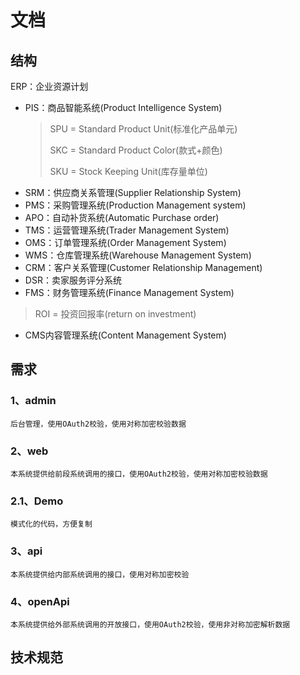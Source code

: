 # 文档

## 结构

ERP：企业资源计划
* PIS：商品智能系统(Product Intelligence System)
  > SPU = Standard Product Unit(标准化产品单元)
  > 
  > SKC = Standard Product Color(款式+颜色)
  > 
  > SKU = Stock Keeping Unit(库存量单位)
* SRM：供应商关系管理(Supplier Relationship System)
* PMS：采购管理系统(Production Management system)
* APO：自动补货系统(Automatic Purchase order)
* TMS：运营管理系统(Trader Management System)
* OMS：订单管理系统(Order Management System)
* WMS：仓库管理系统(Warehouse Management System)
* CRM：客户关系管理(Customer Relationship Management)
* DSR：卖家服务评分系统
* FMS：财务管理系统(Finance Management System)
> ROI = 投资回报率(return on investment)
* CMS内容管理系统(Content Management System)

## 需求

### 1、admin
```tip
后台管理，使用OAuth2校验，使用对称加密校验数据
```

### 2、web
```tip
本系统提供给前段系统调用的接口，使用OAuth2校验，使用对称加密校验数据
```

### 2.1、Demo
```tip
模式化的代码，方便复制
```

### 3、api
```tip
本系统提供给内部系统调用的接口，使用对称加密校验
```

### 4、openApi
```tip
本系统提供给外部系统调用的开放接口，使用OAuth2校验，使用非对称加密解析数据
```



## 技术规范
